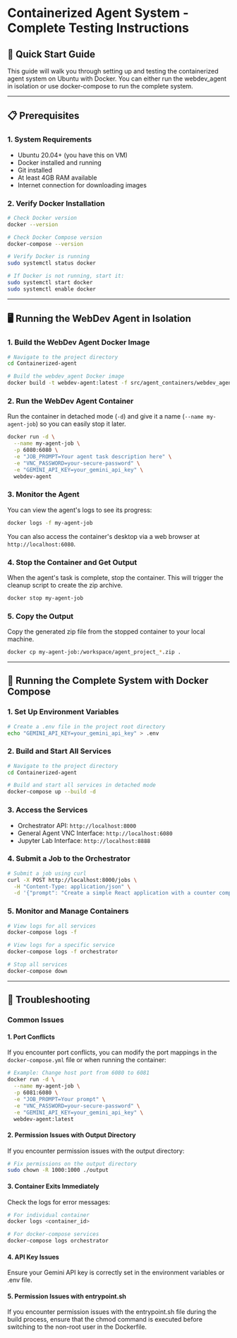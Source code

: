# Containerized Agent System - Complete Testing Instructions

## 🚀 Quick Start Guide

This guide will walk you through setting up and testing the containerized agent system on Ubuntu with Docker. You can either run the webdev_agent in isolation or use docker-compose to run the complete system.

---

## 📋 Prerequisites

### 1. System Requirements
- Ubuntu 20.04+ (you have this on VM)
- Docker installed and running
- Git installed
- At least 4GB RAM available
- Internet connection for downloading images

### 2. Verify Docker Installation
```bash
# Check Docker version
docker --version

# Check Docker Compose version
docker-compose --version

# Verify Docker is running
sudo systemctl status docker

# If Docker is not running, start it:
sudo systemctl start docker
sudo systemctl enable docker
```

---

## 🖥️ Running the WebDev Agent in Isolation

### 1. Build the WebDev Agent Docker Image
```bash
# Navigate to the project directory
cd Containerized-agent

# Build the webdev_agent Docker image
docker build -t webdev-agent:latest -f src/agent_containers/webdev_agent/Dockerfile .
```

### 2. Run the WebDev Agent Container
Run the container in detached mode (`-d`) and give it a name (`--name my-agent-job`) so you can easily stop it later.

```bash
docker run -d \
  --name my-agent-job \
  -p 6080:6080 \
  -e "JOB_PROMPT=Your agent task description here" \
  -e "VNC_PASSWORD=your-secure-password" \
  -e "GEMINI_API_KEY=your_gemini_api_key" \
  webdev-agent
```

### 3. Monitor the Agent
You can view the agent's logs to see its progress:
```bash
docker logs -f my-agent-job
```
You can also access the container's desktop via a web browser at `http://localhost:6080`.

### 4. Stop the Container and Get Output
When the agent's task is complete, stop the container. This will trigger the cleanup script to create the zip archive.
```bash
docker stop my-agent-job
```

### 5. Copy the Output
Copy the generated zip file from the stopped container to your local machine.
```bash
docker cp my-agent-job:/workspace/agent_project_*.zip .
```

---

## 🔄 Running the Complete System with Docker Compose

### 1. Set Up Environment Variables
```bash
# Create a .env file in the project root directory
echo "GEMINI_API_KEY=your_gemini_api_key" > .env
```

### 2. Build and Start All Services
```bash
# Navigate to the project directory
cd Containerized-agent

# Build and start all services in detached mode
docker-compose up --build -d
```

### 3. Access the Services
- Orchestrator API: `http://localhost:8000`
- General Agent VNC Interface: `http://localhost:6080`
- Jupyter Lab Interface: `http://localhost:8888`

### 4. Submit a Job to the Orchestrator
```bash
# Submit a job using curl
curl -X POST http://localhost:8000/jobs \
  -H "Content-Type: application/json" \
  -d '{"prompt": "Create a simple React application with a counter component", "agent_type": "general"}'
```

### 5. Monitor and Manage Containers
```bash
# View logs for all services
docker-compose logs -f

# View logs for a specific service
docker-compose logs -f orchestrator

# Stop all services
docker-compose down
```

---

## 🔧 Troubleshooting

### Common Issues

#### 1. Port Conflicts
If you encounter port conflicts, you can modify the port mappings in the `docker-compose.yml` file or when running the container:
```bash
# Example: Change host port from 6080 to 6081
docker run -d \
  --name my-agent-job \
  -p 6081:6080 \
  -e "JOB_PROMPT=Your prompt" \
  -e "VNC_PASSWORD=your-secure-password" \
  -e "GEMINI_API_KEY=your_gemini_api_key" \
  webdev-agent:latest
```

#### 2. Permission Issues with Output Directory
If you encounter permission issues with the output directory:
```bash
# Fix permissions on the output directory
sudo chown -R 1000:1000 ./output
```

#### 3. Container Exits Immediately
Check the logs for error messages:
```bash
# For individual container
docker logs <container_id>

# For docker-compose services
docker-compose logs orchestrator
```

#### 4. API Key Issues
Ensure your Gemini API key is correctly set in the environment variables or .env file.

#### 5. Permission Issues with entrypoint.sh
If you encounter permission issues with the entrypoint.sh file during the build process, ensure that the chmod command is executed before switching to the non-root user in the Dockerfile.
